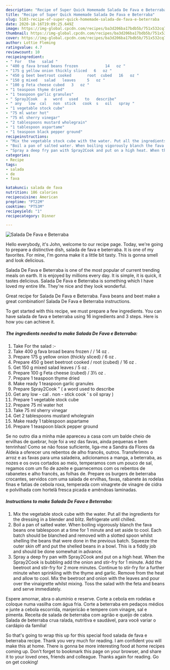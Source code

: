 ```yaml
---
description: "Recipe of Super Quick Homemade Salada De Fava e Beterraba"
title: "Recipe of Super Quick Homemade Salada De Fava e Beterraba"
slug: 5103-recipe-of-super-quick-homemade-salada-de-fava-e-beterraba
date: 2020-10-16T19:09:25.649Z
image: https://img-global.cpcdn.com/recipes/ba3d206ba17bdb5b/751x532cq70/salada-de-fava-e-beterraba-recipe-main-photo.jpg
thumbnail: https://img-global.cpcdn.com/recipes/ba3d206ba17bdb5b/751x532cq70/salada-de-fava-e-beterraba-recipe-main-photo.jpg
cover: https://img-global.cpcdn.com/recipes/ba3d206ba17bdb5b/751x532cq70/salada-de-fava-e-beterraba-recipe-main-photo.jpg
author: Lottie Fleming
ratingvalue: 4.7
reviewcount: 10
recipeingredient:
- " For   the   salad "
- "400 g fava broad beans frozen            14   oz "
- "175 g yellow onion thickly sliced   6   oz "
- "450 g beet beetroot cooked       root  cubed   16   oz "
- "150 g mixed   salad   leaves     5   oz "
- "100 g Feta cheese cubed   3   oz "
- "1 teaspoon thyme dried"
- "1 teaspoon garlic granules"
- " Spray2Cook   a   word   used   to   describe"
- " any   low  cal   non  stick   cook  s   oil   spray "
- "1 vegetable stock cube"
- "75 ml water hot"
- "75 ml sherry vinegar"
- "2 tablespoons mustard wholegrain"
- "1 tablespoon aspartame"
- "1 teaspoon black pepper ground"
recipeinstructions:
- "Mix the vegetable stock cube with the water. Put all the ingredients for the dressing in a blender and blitz. Refrigerate until chilled."
- "Boil a pan of salted water. When boiling vigorously blanch the fava beans one tablespoon at a time for 1 minute and set aside to cool. Each batch should be blanched and removed with a slotted spoon whilst shelling the beans that were done in the previous batch. Squeeze the outer skin off and put the shelled beans in a bowl. This is a fiddly job and should be done somewhat in advance."
- "Spray a deep fry pan with Spray2Cook and put on a high heat. When the Spray2Cook is bubbling add the onion and stir-fry for 1 minute. Add the beetroot and stir-fry for 2 more minutes. Continue to stir-fry for a further minute when sprinkling with the thyme and garlic. Remove from the heat and allow to cool. Mix the beetroot and onion with the leaves and pour over the vinaigrette whilst mixing. Toss the salad with the feta and beans and serve immediately."
categories:
- Recipe
tags:
- salada
- de
- fava

katakunci: salada de fava 
nutrition: 186 calories
recipecuisine: American
preptime: "PT22M"
cooktime: "PT53M"
recipeyield: "1"
recipecategory: Dinner

---
```



![Salada De Fava e Beterraba](https://img-global.cpcdn.com/recipes/ba3d206ba17bdb5b/751x532cq70/salada-de-fava-e-beterraba-recipe-main-photo.jpg)

Hello everybody, it's John, welcome to our recipe page. Today, we're going to prepare a distinctive dish, salada de fava e beterraba. It is one of my favorites. For mine, I'm gonna make it a little bit tasty. This is gonna smell and look delicious.

Salada De Fava e Beterraba is one of the most popular of current trending meals on earth. It is enjoyed by millions every day. It is simple, it is quick, it tastes delicious. Salada De Fava e Beterraba is something which I have loved my entire life. They're nice and they look wonderful.

Great recipe for Salada De Fava e Beterraba. Fava beans and beet make a great combination! Salada De Fava e Beterraba instructions.


To get started with this recipe, we must prepare a few ingredients. You can have salada de fava e beterraba using 16 ingredients and 3 steps. Here is how you can achieve it.

<!--inarticleads1-->

##### The ingredients needed to make Salada De Fava e Beterraba:

1. Take  For   the   salad :-
1. Take 400 g fava broad beans frozen     /     /  14   oz .
1. Prepare 175 g yellow onion (thickly sliced) /  6   oz .
1. Prepare 450 g beet beetroot cooked     /  root  (cubed) /  16   oz .
1. Get 150 g mixed   salad   leaves   /  5   oz .
1. Prepare 100 g Feta cheese (cubed) /  3½   oz .
1. Prepare 1 teaspoon thyme dried
1. Make ready 1 teaspoon garlic granules
1. Prepare  Spray2Cook ” ( a   word   used   to   describe
1. Get  any   low - cal .  non - stick   cook ’ s   oil   spray )
1. Prepare 1 vegetable stock cube
1. Prepare 75 ml water hot
1. Take 75 ml sherry vinegar
1. Get 2 tablespoons mustard wholegrain
1. Make ready 1 tablespoon aspartame
1. Prepare 1 teaspoon black pepper ground


Se no outro dia a minha mãe apareceu a casa com um balde cheio de ervilhas de quebrar, hoje foi a vez das favas, ainda pequenas e bem tenrinhas! Como se não fosse suficiente, liga-me a Sandra da Flores da Aldeia a oferecer uns rebentos de alho francês, outros. Transferimos o arroz e as favas para uma saladeira, adicionamos a manga, a beterraba, as nozes e os ovos cortados ao meio, temperamos com um pouco de sal, regamos com um fio de azeite e guarnecemos com os rebentos de rabanetes e alho francês, as folhas de. Prepare os burgers de beterraba crocantes, servidos com uma salada de ervilhas, favas, rabanete às rodelas finas e fatias de cebola roxa, temperada com vinagrete de vinagre de cidra e polvilhada com hortelã fresca picada e amêndoas laminadas. 

<!--inarticleads2-->

##### Instructions to make Salada De Fava e Beterraba:

1. Mix the vegetable stock cube with the water. Put all the ingredients for the dressing in a blender and blitz. Refrigerate until chilled.
1. Boil a pan of salted water. When boiling vigorously blanch the fava beans one tablespoon at a time for 1 minute and set aside to cool. Each batch should be blanched and removed with a slotted spoon whilst shelling the beans that were done in the previous batch. Squeeze the outer skin off and put the shelled beans in a bowl. This is a fiddly job and should be done somewhat in advance.
1. Spray a deep fry pan with Spray2Cook and put on a high heat. When the Spray2Cook is bubbling add the onion and stir-fry for 1 minute. Add the beetroot and stir-fry for 2 more minutes. Continue to stir-fry for a further minute when sprinkling with the thyme and garlic. Remove from the heat and allow to cool. Mix the beetroot and onion with the leaves and pour over the vinaigrette whilst mixing. Toss the salad with the feta and beans and serve immediately.


Espere amornar, abra o alumínio e reserve. Corte a cebola em rodelas e coloque numa vasilha com água fria. Corte a beterraba em pedaços médios e junte a cebola escorrida, manjericão e tempere com vinagre, sal e pimenta. Receita de salada de beterraba com agrião e queijo de cabra. Salada de beterraba crua ralada, nutritiva e saudável, para você variar o cardápio da família! 

So that's going to wrap this up for this special food salada de fava e beterraba recipe. Thank you very much for reading. I am confident you will make this at home. There is gonna be more interesting food at home recipes coming up. Don't forget to bookmark this page on your browser, and share it to your loved ones, friends and colleague. Thanks again for reading. Go on get cooking!
